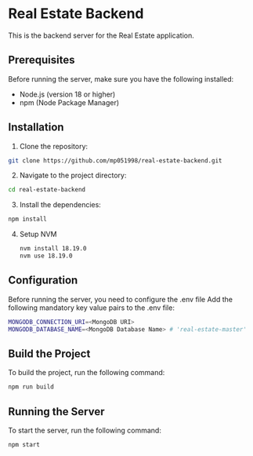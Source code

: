 # Real Estate Backend

This is the backend server for the Real Estate application.

## Prerequisites

Before running the server, make sure you have the following installed:

- Node.js (version 18 or higher)
- npm (Node Package Manager)

## Installation

1. Clone the repository:

  ```bash
  git clone https://github.com/mp051998/real-estate-backend.git
  ```

2. Navigate to the project directory:

  ```bash
  cd real-estate-backend
  ```

3. Install the dependencies:

  ```bash
  npm install
  ```

4. Setup NVM
  
    ```bash
    nvm install 18.19.0
    nvm use 18.19.0
    ```

## Configuration

Before running the server, you need to configure the .env file
Add the following mandatory key value pairs to the .env file:

  ```bash
  MONGODB_CONNECTION_URI=<MongoDB URI>
  MONGODB_DATABASE_NAME=<MongoDB Database Name> # 'real-estate-master'
  ```

## Build the Project

To build the project, run the following command:

  ```bash
  npm run build
  ```

## Running the Server

To start the server, run the following command:

  ```bash
  npm start
  ```

